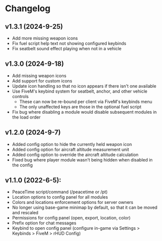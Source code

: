 # Changelog

## v1.3.1 (2024-9-25)
- Add more missing weapon icons
- Fix fuel script help text not showing configured keybinds
- Fix seatbelt sound effect playing when not in a vehicle

## v1.3.0 (2024-9-18)
- Add missing weapon icons
- Add support for custom icons
- Update icon handling so that no icon appears if there isn't one available
- Use FiveM's keybind system for seatbelt, anchor, and other vehicle controls
  - These can now be re-bound per client via FiveM's keybinds menu
  - The only unaffected keys are those in the optional fuel script
- Fix bug where disabling a module would disable subsequent modules in the load order

## v1.2.0 (2024-9-7)
- Added config option to hide the currently held weapon icon
- Added config option for aircraft altitude measurement unit
- Added config option to override the aircraft altitude calculation
- Fixed bug where player module wasn't being hidden when disabled in the config

## v1.1.0 (2022-6-5):
- PeaceTime script/command (/peacetime or /pt)
- Location options to config panel for all modules
- Colors and locations enforcement options for server owners
- No longer using base-game minimap by default, so that it can be 
  moved and rescaled
- Permissions for config panel (open, export, location, color)
- Prefix option for chat messages
- Keybind to open config panel (configure in-game via Settings > 
  Keybinds > FiveM > rHUD Config)